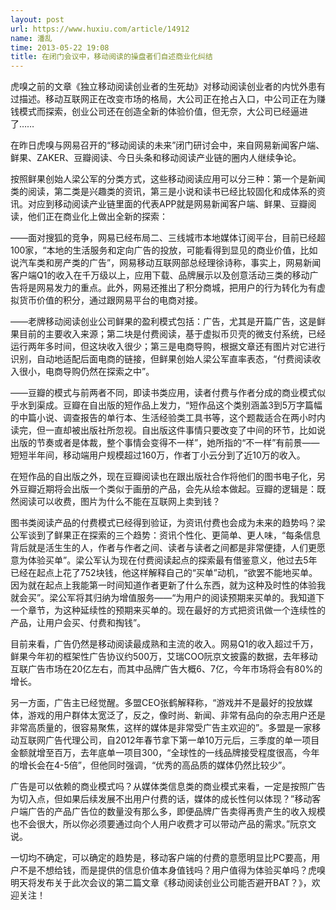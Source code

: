 ```yaml
---
layout: post
url: https://www.huxiu.com/article/14912
name: 潘乱
time: 2013-05-22 19:08
title: 在闭门会议中，移动阅读的操盘者们自述商业化纠结
---
```

虎嗅之前的文章《独立移动阅读创业者的生死劫》对移动阅读创业者的内忧外患有过描述。移动互联网正在改变市场的格局，大公司正在抢占入口，中公司正在为赚钱模式而探索，创业公司还在创造全新的体验价值，但无奈，大公司已经逼进了……

在昨日虎嗅与网易召开的“移动阅读的未来”闭门研讨会中，来自网易新闻客户端、鲜果、ZAKER、豆瓣阅读、今日头条和移动阅读产业链的圈内人继续争论。

按照鲜果创始人梁公军的分类方式，这些移动阅读应用可以分三种：第一个是新闻类的阅读，第二类是兴趣类的资讯，第三是小说和读书已经比较固化和成体系的资讯。对应到移动阅读产业链里面的代表APP就是网易新闻客户端、鲜果、豆瓣阅读，他们正在商业化上做出全新的探索：

——面对搜狐的竞争，网易已经布局二、三线城市本地媒体订阅平台，目前已经超100家，“本地的生活服务和定向广告的投放，可能看得到显见的商业价值，比如说汽车类和房产类的广告”，网易移动互联网部总经理徐诗称，事实上，网易新闻客户端Q1的收入在千万级以上，应用下载、品牌展示以及创意活动三类的移动广告将是网易发力的重点。此外，网易还推出了积分商城，把用户的行为转化为有虚拟货币价值的积分，通过跟网易平台的电商对接。

——老牌移动阅读创业公司鲜果的盈利模式包括：广告，尤其是开篇广告，这是鲜果目前的主要收入来源；第二块是付费阅读，基于虚拟币贝壳的微支付系统，已经运行两年多时间，但这块收入很少；第三是电商导购，根据文章还有图片对它进行识别，自动地适配后面电商的链接，但鲜果创始人梁公军直率表态，“付费阅读收入很小，电商导购仍然在探索之中”。

——豆瓣的模式与前两者不同，即读书类应用，读者付费与作者分成的商业模式似乎水到渠成。豆瓣在自出版的短作品上发力，“短作品这个类别涵盖3到5万字篇幅的中篇小说、调查报告的单行本、生活经验类工具书等，这个题裁适合在两小时内读完，但一直却被出版社所忽视。自出版这件事情只要改变了中间的环节，比如说出版的节奏或者是体裁，整个事情会变得不一样”，她所指的“不一样”有前景——短短半年间，移动端用户规模超过160万，作者丁小云分到了近10万的收入。

在短作品的自出版之外，现在豆瓣阅读也在跟出版社合作将他们的图书电子化，另外豆瓣近期将会出版一个类似于画册的产品，会先从绘本做起。豆瓣的逻辑是：既然阅读可以收费，图片为什么不能在互联网上卖到钱？

图书类阅读产品的付费模式已经得到验证，为资讯付费也会成为未来的趋势吗？梁公军谈到了鲜果正在探索的三个趋势：资讯个性化、更简单、更人味，“每条信息背后就是活生生的人，作者与作者之间、读者与读者之间都是非常便捷，人们更愿意为体验买单”。梁公军认为现在付费阅读起点的探索最有借鉴意义，他过去5年已经在起点上花了752块钱，他这样解释自己的“买单”动机，“欲罢不能地买单。因为就在起点上我能第一时间知道作者更新了什么东西，就为这种及时性的体验我就会买”。梁公军将其归纳为增值服务——“为用户的阅读预期来买单的。我知道下一个章节，为这种延续性的预期来买单的。现在最好的方式把资讯做一个连续性的产品，让用户会买、付费和掏钱”。

目前来看，广告仍然是移动阅读最成熟和主流的收入。网易Q1的收入超过千万，鲜果今年初的框架性广告协议约500万，艾瑞COO阮京文披露的数据，去年移动互联广告市场在20亿左右，而其中品牌广告大概6、7亿，今年市场将会有80%的增长。

另一方面，广告主已经觉醒。多盟CEO张鹤解释称，“游戏并不是最好的投放媒体，游戏的用户群体太宽泛了，反之，像时尚、新闻、非常有品向的杂志用户还是非常高质量的，很容易聚焦，这样的媒体是非常受广告主欢迎的”。多盟是一家移动互联网广告代理公司，自2012年春节拿下第一单10万元后，三季度的单一项目金额就增至百万，去年底单一项目300，“全球性的一线品牌接受程度很高，今年的增长会在4-5倍”，但他同时强调，“优秀的高品质的媒体仍然比较少”。

广告是可以依赖的商业模式吗？从媒体类信息类的商业模式来看，一定是按照广告为切入点，但如果后续发展不出用户付费的话，媒体的成长性何以体现？”移动客户端广告的产品广告位的数量没有那么多，即便品牌广告卖得再贵产生的收入规模也不会很大，所以你必须要通过向个人用户收费才可以带动产品的需求。”阮京文说。

一切均不确定，可以确定的趋势是，移动客户端的付费的意愿明显比PC要高，用户不是不想给钱，而是提供的信息价值本身值钱吗？用户值得为体验买单吗？虎嗅明天将发布关于此次会议的第二篇文章《移动阅读创业公司能否避开BAT？》，欢迎关注！

